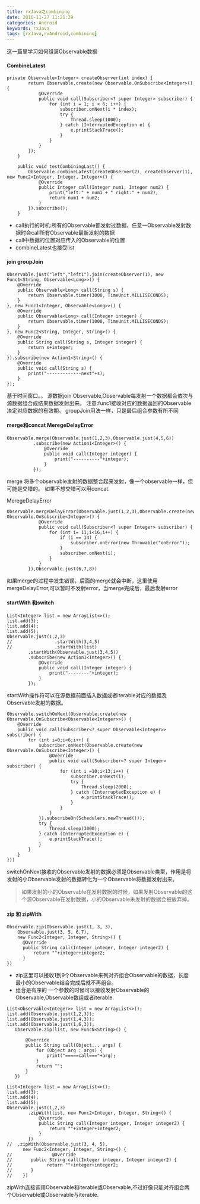 ```yaml
---
title: rxJava之combining
date: 2016-11-27 11:21:29
categories: Android
keywords: rxJava
tags: [rxJava,rxAndroid,combining]
---
```

这一篇里学习如何组装Observable数据
<!--more-->

#### CombineLatest
```
private Observable<Integer> createObserver(int index) {
        return Observable.create(new Observable.OnSubscribe<Integer>() {
            @Override
            public void call(Subscriber<? super Integer> subscriber) {
                for (int i = 1; i < 6; i++) {
                    subscriber.onNext(i * index);
                    try {
                        Thread.sleep(1000);
                    } catch (InterruptedException e) {
                        e.printStackTrace();
                    }
                }
            }
        });
    }

    public void testCombiningLast() {
        Observable.combineLatest(createObserver(2), createObserver(1), new Func2<Integer, Integer, Integer>() {
            @Override
            public Integer call(Integer num1, Integer num2) {
                print("left:" + num1 + " right:" + num2);
                return num1 + num2;
            }
        }).subscribe();
    }
```
- call执行的时机:所有的Observable都发射过数据，任意一Observable发射数据时会call所有Observable最新发射的数据
- call中数据的位置对应传入的Observable的位置
- combineLatest也接受list<Observable>

#### join groupJoin
```
Observable.just("left","left1").join(createObserver(1), new Func1<String, Observable<Long>>() {
    @Override
    public Observable<Long> call(String s) {
        return Observable.timer(3000, TimeUnit.MILLISECONDS);
    }
}, new Func1<Integer, Observable<Long>>() {
    @Override
    public Observable<Long> call(Integer integer) {
        return Observable.timer(1000, TimeUnit.MILLISECONDS);
    }
}, new Func2<String, Integer, String>() {
    @Override
    public String call(String s, Integer integer) {
        return s+integer;
    }
}).subscribe(new Action1<String>() {
    @Override
    public void call(String s) {
        print("-------------next"+s);
    }
});
```
基于时间窗口。。
源数据join Observable,Observable每发射一个数据都会依次与源数据组合成结果数据发射出来。
注意:func1接收对应的数据返回的Observable决定对应数据的有效期。
groupJoin用法一样，只是最后组合参数有所不同

#### merge和concat MeregeDelayError
```
Observable.merge(Observable.just(1,2,3),Observable.just(4,5,6))
          .subscribe(new Action1<Integer>() {
              @Override
              public void call(Integer integer) {
                  print("----------"+integer);
              }
          });
```
merge 将多个observable发射的数据整合起来发射，像一个observable一样，但可能是交错的。
如果不想交错可以用concat.

MeregeDelayError
```
Observable.mergeDelayError(Observable.just(1,2,3),Observable.create(new Observable.OnSubscribe<Integer>() {
            @Override
            public void call(Subscriber<? super Integer> subscriber) {
                for (int i= 11;i<16;i++) {
                    if (i == 14) {
                        subscriber.onError(new Throwable("onError"));
                    }
                    subscriber.onNext(i);
                }
            }
        }),Observable.just(6,7,8))
```
如果merge的过程中发生错误，后面的merge就会中断，这里使用mergeDelayError,可以暂时不发射error，当merge完成后，最后发射error

#### startWith 和switch
```
List<Integer> list = new ArrayList<>();
list.add(3);
list.add(4);
list.add(5);
Observable.just(1,2,3)
//                .startWith(3,4,5)
//                .startWith(list)
        .startWith(Observable.just(3,4,5))
        .subscribe(new Action1<Integer>() {
            @Override
            public void call(Integer integer) {
                print("--------"+integer);
            }
        });
```
startWith操作符可以在源数据前面插入数据或者iterable对应的数据及Observable发射的数据。

```
Observable.switchOnNext(Observable.create(new Observable.OnSubscribe<Observable<Integer>>() {
    @Override
    public void call(Subscriber<? super Observable<Integer>> subscriber) {
        for (int i=0;i<6;i++) {
            subscriber.onNext(Observable.create(new Observable.OnSubscribe<Integer>() {
                @Override
                public void call(Subscriber<? super Integer> subscriber) {
                    for (int i =10;i<13;i++) {
                        subscriber.onNext(i);
                        try {
                            Thread.sleep(2000);
                        } catch (InterruptedException e) {
                            e.printStackTrace();
                        }
                    }
                }
            }).subscribeOn(Schedulers.newThread()));
            try {
                Thread.sleep(3000);
            } catch (InterruptedException e) {
                e.printStackTrace();
            }
        }
    }
}))
```
switchOnNext接收的Observable发射的数据必须是Observable类型，作用是将发射的小Observable发射的数据转化为一个Observable将数据发射出来。
> 如果发射的小的Observable在发射数据的时候，如果发射Observable的这个源Observable在发射数据，小的Observable未发射的数据会被放弃掉。

#### zip 和 zipWith
```
Observable.zip(Observable.just(1, 3, 3),
    Observable.just(3, 5, 6,7),
    new Func2<Integer, Integer, String>() {
      @Override
      public String call(Integer integer, Integer integer2) {
          return ""+integer+integer2;
      }
})
```
- zip这里可以接收1到9个Observable来列对齐组合Observable的数据，长度最小的Observable结合完成后就不再组合。
- 组合是有序的
一个参数的时候可以接收发射Observable的Observable,Observable数组或者iterable<Observable>.
```
List<Observable<Integer>> list = new ArrayList<>();
list.add(Observable.just(1,2,3));
list.add(Observable.just(1,4,3));
list.add(Observable.just(1,6,3));
   Observable.zip(list, new FuncN<String>() {

       @Override
       public String call(Object... args) {
           for (Object arg : args) {
               print("=====call==="+arg);
           }
           return "";
       }
   })
```

```
List<Integer> list = new ArrayList<>();
list.add(3);
list.add(4);
list.add(5);
Observable.just(1,2,3)
        .zipWith(list, new Func2<Integer, Integer, String>() {
            @Override
            public String call(Integer integer, Integer integer2) {
                return ""+integer+integer2;
            }
        })
//  .zipWith(Observable.just(3, 4, 5),
      new Func2<Integer, Integer, String>() {
//               @Override
//       public String call(Integer integer, Integer integer2) {
//             return ""+integer+integer2;
//       }
//    })
```
zipWith连接调用Observable和iterable或Observable,不过好像只能对齐组合两个Observable或Observable与iterable.
